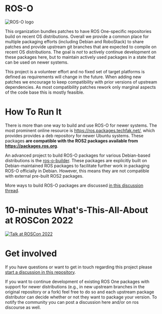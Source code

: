 # ROS-O

![ROS-O logo](https://avatars.githubusercontent.com/u/99648569?s=230&v=4)

This organization bundles patches to have ROS One-specific repositories build on recent OS distributions.
Overall we provide a common place for multiple packaging efforts (including Debian and RoboStack) to share patches and provide upstream git branches that are expected to compile on recent OS distributions.
The goal is *not* to actively continue development on these packages here, but to maintain actively used packages in a state that can be used on newer systems.

This project is a volunteer effort and no fixed set of target platforms is defined as requirements will change in the future.
When adding new patches we encourage to keep compatibility with prior versions of upstream dependencies.
As most compatibility patches rework only marginal aspects of the code base this is mostly feasible.

# How To Run It

There is more than one way to build and use ROS-O for newer systems.
The most prominent online resource is https://ros.packages.techfak.net/, which provides provides a deb repository for newer Ubuntu systems.
These packages **are compatible with the ROS2 packages available from https://packages.ros.org**.

An advanced project to build ROS-O packages for various Debian-based distributions is the [ros-o-builder](https://github.com/v4hn/ros-o-builder/).
These packages are explicitly built on Debian-maintained ROS packages to facilitate further work in packaging ROS-O officially in Debian.
However, this means they are not compatible with external pre-built ROS2 packages.

More ways to build ROS-O packages are discussed [in this discussion thread](https://github.com/ros-o/ros-o/discussions/4).

# 10-minutes What's-This-All-About at ROSCon 2022

[![Talk at ROSCon 2022](http://i.vimeocdn.com/video/1540267138-484107074d66c143f5b8289ef6667dce9bceb655211849672f57fe30645cfe17-d_640)](https://vimeo.com/showcase/9954564/video/767158063)

# Get involved

If you have questions or want to get in touch regarding this project please [start a discussion in this repository](https://github.com/ros-o/ros-o/discussions).

If you want to continue development of existing ROS One packages with support for newer distributions (e.g., in new upstream branches in the original repository or a fork) feel free to do so and each upstream package distributor can decide whether or not they want to package your version.
To notify the community you can post a discussion here and/or on ros discourse as well.
